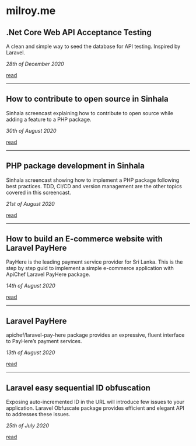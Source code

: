 # milroy.me

## .Net Core Web API Acceptance Testing

A clean and simple way to seed the database for API testing. Inspired by Laravel.

_28th of December 2020_

[read](/net-core-web-api-acceptance-testing)

-----

## How to contribute to open source in Sinhala

Sinhala screencast explaining how to contribute to open source while adding a feature to a PHP package.

_30th of August 2020_

[read](/how-to-contribute-to-open-source-in-sinhala)

-----

## PHP package development in Sinhala

Sinhala screencast showing how to implement a PHP package following best practices. TDD, CI/CD and version management are the other topics covered in this screencast.

_21st of August 2020_

[read](/php-package-development-in-sinhala)

-----

## How to build an E-commerce website with Laravel PayHere

PayHere is the leading payment service provider for Sri Lanka. This is the step by step guid to implement a simple e-commerce application with ApiChef Laravel PayHere package.

_14th of August 2020_

[read](/step-by-step-guid-to-implement-an-e-commerce-website-with-laravel-payhere)

-----

## Laravel PayHere

apichef/laravel-pay-here package provides an expressive, fluent interface to PayHere’s payment services.

_13th of August 2020_

[read](/laravel-pay-here)

-----

## Laravel easy sequential ID obfuscation

Exposing auto-incremented ID in the URL will introduce few issues to your application. Laravel Obfuscate package provides efficient and elegant API to addresses these issues.

_25th of July 2020_

[read](/laravel-easy-sequential-id-obfuscating)

